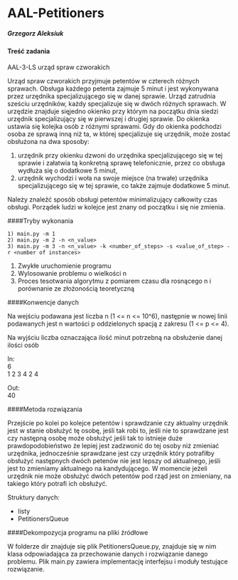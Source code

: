 # AAL-Petitioners
##### Grzegorz Aleksiuk

#### Treść zadania

AAL-3-LS urząd spraw czworakich

Urząd spraw czworakich przyjmuje petentów w czterech różnych sprawach.
Obsługa każdego petenta zajmuje 5 minut i jest wykonywana przez urzędnika specjalizującego się w danej sprawie.
Urząd zatrudnia sześciu urzędników, każdy specjalizuje się w dwóch różnych sprawach.
W urzędzie znajduje sięjedno okienko przy którym na początku dnia siedzi urzędnik specjalizujący się 
w pierwszej i drugiej sprawie. Do okienka ustawia się kolejka osób z różnymi sprawami. Gdy do okienka podchodzi osoba ze sprawą inną niż ta,
w której specjalizuje się urzędnik, może zostać obsłużona na dwa sposoby:
1) urzędnik przy okienku dzwoni do urzędnika specjalizującego się w tej sprawie i załatwia
tą konkretną sprawę telefonicznie, przez co obsługa wydłuża się o dodatkowe 5 minut,
2) urzędnik wychodzi i woła na swoje miejsce (na trwałe) urzędnika specjalizującego się w tej sprawie,
co także zajmuje dodatkowe 5 minut.

Należy znaleźć sposób obsługi petentów minimalizujący całkowity czas obsługi.
Porządek ludzi w kolejce jest znany od początku i się nie zmienia.

####Tryby wykonania

    1) main.py -m 1
    2) main.py -m 2 -n <n_value>
    3) main.py -m 3 -n <n_value> -k <number_of_steps> -s <value_of_step> -r <number of instances>
    
1) Zwykłe uruchomienie programu
2) Wylosowanie problemu o wielkości n
3) Proces tesotwania algorytmu z pomiarem czasu dla rosnącego n i porównanie ze złożonością teoretyczną

####Konwencje danych

Na wejściu podawana jest liczba n (1 <= n <= 10^6), następnie w nowej linii podawanych jest n wartości p oddzielonych spacją
z zakresu (1 <= p <= 4).

Na wyjściu liczba oznaczająca ilość minut potrzebną na obsłużenie danej ilości osób

In:  
6  
1 2 3 4 2 4

Out:  
40

####Metoda rozwiązania

Przejście po kolei po kolejce petentów i sprawdzanie czy aktualny urzędnik jest w stanie obsłużyć tę osobę, jeśli tak 
robi to, jeśli nie to sprawdzane jest czy następną osobę może obsłużyć jeśli tak to istnieje duże prawdopodobieństwo że lepiej
jest zadzwonić do tej osoby niż zmieniać urzędnika, jednocześnie sprawdzane jest czy urzędnik który potrafiłby obsłużyć następnych dwóch
petenów nie jest lepszy od aktualnego, jeśli jest to zmieniamy aktualnego na kandydującego. W momencie jeżeli urzędnik nie może 
obsłużyć dwóch petentów pod rząd jest on zmieniany, na takiego który potrafi ich obsłużyć.


Struktury danych:
- listy
- PetitionersQueue

####Dekompozycja programu na pliki źródłowe

W folderze dir znajduje się plik PetitionersQueue.py, znajduje się w nim klasa odpowiadająca
za przechowanie danych i rozwiązanie danego problemu.
Plik main.py zawiera implementację interfejsu i moduły testujące rozwiązanie.
 



